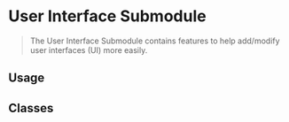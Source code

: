 ﻿# User Interface Submodule

> The User Interface Submodule contains features to help add/modify user interfaces (UI) more easily.

## Usage

## Classes

<!--- tabs:start --->

<!--- tab:Classes --->

<!--- tabs:end --->